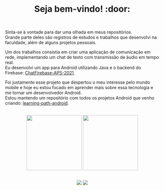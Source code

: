 <div align="center"><h1>Seja bem-vindo! :door:</h1><br></div>

Sinta-se à vontade para dar uma olhada em meus repositórios.  
Grande parte deles são registros de estudos e trabalhos que desenvolvi na faculdade, além de alguns projetos pessoais.

Um dos trabalhos consistia em criar uma aplicação de comunicação em rede, implementando um chat de texto com transmissão de áudio em tempo real.  
Eu desenvolvi um app para Android utilizando Java e o backend do Firebase: [ChatFirebase-APS-2021](https://github.com/Bot-Mateus/ChatFirebase-APS-2021).

Foi justamente esse projeto que despertou o meu interesse pelo mundo mobile e hoje eu estou focado em aprender mais sobre essa tecnologia e me tornar um desenvolvedor Android.  
Estou mantendo um repositório com todos os projetos Android que venho criando: [learning-path-android](https://github.com/Andreick/learning-path-android).

<div align="center">
  <br>
  <img height="180em" src="https://github-readme-stats.vercel.app/api?username=Andreick&show_icons=true&theme=highcontrast&include_all_commits=true&count_private=true"/>
  <img height="180em" src="https://github-readme-stats.vercel.app/api/top-langs?username=Andreick&layout=compact&theme=highcontrast&langs_count=6&exclude_repo=cracking-codes,automate-the-boring-stuff&hide=ShaderLab"/>
</div>

##
<div align="center">
  <a href="https://www.linkedin.com/in/andreick-gomes-maia-45b9a5204/"><img src="https://img.shields.io/badge/LinkedIn-0077B5?style=for-the-badge&logo=linkedin&logoColor=white"></a>
  <a href="mailto:andreick.gomes.ismart@gmail.com"><img src="https://img.shields.io/badge/Gmail-D14836?style=for-the-badge&logo=gmail&logoColor=white"></a>
</div>